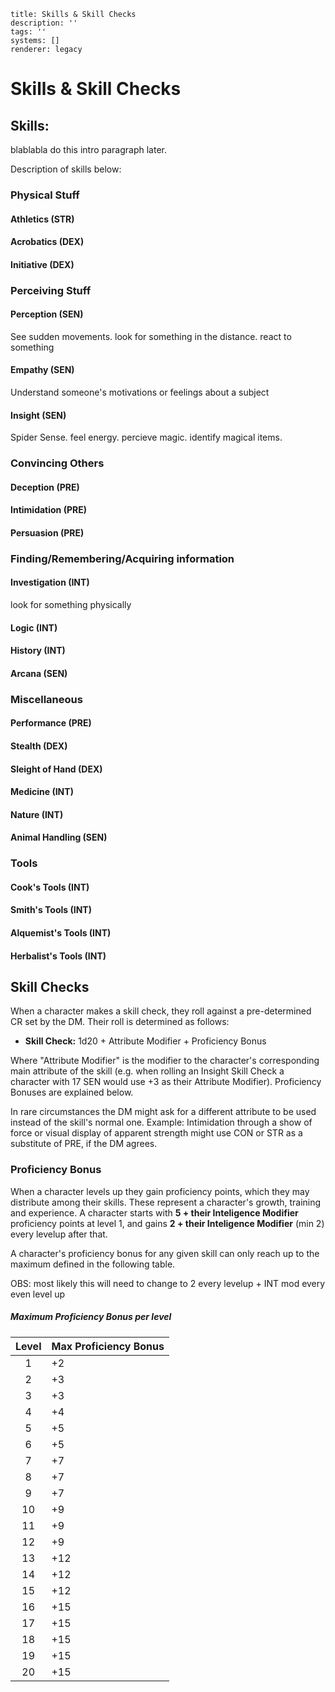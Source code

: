 ```metadata
title: Skills & Skill Checks
description: ''
tags: ''
systems: []
renderer: legacy

```

# Skills & Skill Checks

## Skills:
blablabla do this intro paragraph later.

Description of skills below:

### Physical Stuff
#### Athletics (STR)
#### Acrobatics (DEX)
#### Initiative (DEX)

### Perceiving Stuff
#### Perception (SEN)
See sudden movements. look for something in the distance. react to something
#### Empathy (SEN)
Understand someone's motivations or feelings about a subject
#### Insight (SEN)
Spider Sense. feel energy. percieve magic. identify magical items.

### Convincing Others
#### Deception (PRE)
#### Intimidation (PRE)
#### Persuasion (PRE)

### Finding/Remembering/Acquiring information
#### Investigation (INT)
look for something physically
#### Logic (INT)
#### History (INT)
#### Arcana (SEN)

### Miscellaneous
#### Performance (PRE)
#### Stealth (DEX)
#### Sleight of Hand (DEX)
#### Medicine (INT)
#### Nature (INT)
#### Animal Handling (SEN)

### Tools
#### Cook's Tools (INT)
#### Smith's Tools (INT)
#### Alquemist's Tools (INT)
#### Herbalist's Tools (INT)

## Skill Checks
When a character makes a skill check, they roll against a pre-determined CR set by the DM. Their roll is determined as follows:

- **Skill Check:** 1d20 + Attribute Modifier + Proficiency Bonus

Where "Attribute Modifier" is the modifier to the character's corresponding main attribute of the skill (e.g. when rolling an Insight Skill Check a character with 17 SEN would use +3 as their Attribute Modifier). Proficiency Bonuses are explained below.

In rare circumstances the DM might ask for a different attribute to be used instead of the skill's normal one. Example: Intimidation through a show of force or visual display of apparent strength might use CON or STR as a substitute of PRE, if the DM agrees.

### Proficiency Bonus
When a character levels up they gain proficiency points, which they may distribute among their skills. These represent a character's growth, training and experience. A character starts with **5 + their Inteligence Modifier** proficiency points at level 1, and gains **2 + their Inteligence Modifier** (min 2) every levelup after that.

A character's proficiency bonus for any given skill can only reach up to the maximum defined in the following table.

OBS: most likely this will need to change to 2 every levelup + INT mod every even level up

##### Maximum Proficiency Bonus per level
| Level | Max Proficiency Bonus |
|:-----:|:----------------------|
| 1     | +2                    |
| 2     | +3                    |
| 3     | +3                    |
| 4     | +4                    |
| 5     | +5                    |
| 6     | +5                    |
| 7     | +7                    |
| 8     | +7                    |
| 9     | +7                    |
| 10    | +9                    |
| 11    | +9                    |
| 12    | +9                    |
| 13    | +12                   |
| 14    | +12                   |
| 15    | +12                   |
| 16    | +15                   |
| 17    | +15                   |
| 18    | +15                   |
| 19    | +15                   |
| 20    | +15                   |
